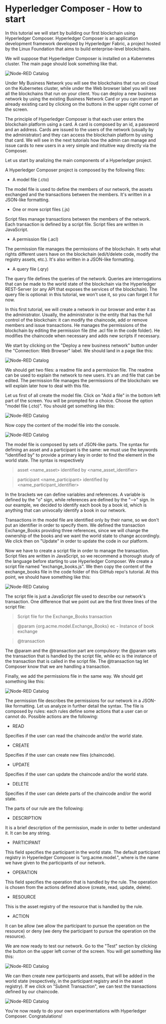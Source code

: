 
# Hyperledger Composer - How to start 

In this tutorial we will start by building our first blockchain using Hyperledger Composer. Hyperledger Composer is an application development framework developed by Hyperledger Fabric, a project hosted by the Linux Foundation that aims to build enterprise-level blockchains. 

We will suppose that Hyperledger Composer is installed on a Kubernetes cluster. The main page should look something like that. 


![Node-RED Catalog](https://github.com/GuidoRocco/Blockchain-Tutorials/blob/master/Hyperledger%20Composer%20-%20How%20to%20start/images/Picture_main.png) 

Under My Business Network you will see the blockchains that run on cloud on the Kubernetes cluster, while under the Web browser label you will see all the blockchains that run on your client. You can deploy a new business network by using the existing Business Network Card or you can import an already existing card by clicking on the buttons in the upper right corner of the screen. 

The principle of Hyperledger Composer is that each user enters the blockchain platform using a card. A card is composed by an id, a password and an address. Cards are issued to the users of the network (usually by the administrator) and they can access the blockchain platform by using that card. We will see in the next tutorials how the admin can manage and issue cards to new users in a very simple and intuitive way directly via the Composer. 

Let us start by analizing the main components of a Hyperledger project. 

A Hyperledger Composer project is composed by the following files: 

- A model file (.cto) 

The model file is used to define the members of our network, the assets exchanged and the transactions between the members. It's written in a JSON-like formatting. 

- One or more script files (.js) 

Script files manage transactions between the members of the network. Each transaction is defined by a script file. Script files are written in JavaScript. 

- A permission file (.acl) 

The permission file manages the permissions of the blockchain. It sets what rights different users have on the blockchain (edi/t/delete code, modify the registry assets, etc.). It's also written in a JSON-like formatting. 

- A query file (.qry) 

The query file defines the queries of the network. Queries are interrogations that can be made to the world state of the blockchain via the Hyperledger REST-Server (or any API that exposes the services of the blockchain). The query file is optional: in this tutorial, we won't use it, so you can forget it for now. 

In this first tutorial, we will create a network in our browser and enter it as the administrator. Usually, the administrator is the entity that has the full control of the blockchain: it can modify the chaincode, add or remove members and issue transactions. He manages the permissions of the blockchain by editing the permission file (the .acl file in the code folder). He modifies the chaincode when necessary and adds new scripts if necessary. 

We start by clicking on the "Deploy a new business network" button under the "Connection: Web Browser" label. We should land in a page like this: 


![Node-RED Catalog](https://github.com/GuidoRocco/Blockchain-Tutorials/blob/master/Hyperledger%20Composer%20-%20How%20to%20start/images/Picture_1.png) 


We should get two files: a readme file and a permission file. The readme can be used to explain the network to new users. It's an .md file that can be edited. The permission file manages the permissions of the blockchain: we will explain later how to deal with this file. 


Let us first of all create the model file. Click on "Add a file" in the bottom left part of the screen. You will be prompted for a choice. Choose the option "model file (.cto)". You should get something like this: 


![Node-RED Catalog](https://github.com/GuidoRocco/Blockchain-Tutorials/blob/master/Hyperledger%20Composer%20-%20How%20to%20start/images/Picture_2.png) 

Now copy the content of the model file into the console. 


![Node-RED Catalog](https://github.com/GuidoRocco/Blockchain-Tutorials/blob/master/Hyperledger%20Composer%20-%20How%20to%20start/images/Picture_4.png) 


The model file is composed by sets of JSON-like parts. The syntax for defining an asset and a participant is the same: we must use the keywords "identified by" to provide a primary key in order to find the element in the world state. The syntax is respectively 

> asset <name_asset> identified by <name_asset_identifier> 

> participant <name_participant> identified by <name_participant_identifier> 

In the brackets we can define variables and references. A variable is defined by the "o" sign, while references are defined by the "-->" sign. In our example, we decided to identify each book by a book id, which is anything that can univocally identify a book in our network. 

Transactions in the model file are identified only by their name, so we don't put an identifier in order to specify them. We defined the transaction Exchange_Books providing three references, since we will change the ownership of the books and we want the world state to change accordingly. 
We click then on "Update" in order to update the code in our platform. 

Now we have to create a script file in order to manage the transaction. Script files are written in JavaScript, so we recommend a thorough study of the language before starting to use Hyperledger Composer. 
We create a script file named "exchange_books.js". We then copy the content of the exchange_books file in the code folder of this GitHub repo's tutorial. 
At this point, we should have something like this: 

![Node-RED Catalog](https://github.com/GuidoRocco/Blockchain-Tutorials/blob/master/Hyperledger%20Composer%20-%20How%20to%20start/images/Picture_5.png) 

The script file is just a JavaScript file used to describe our network's transaction. One difference that we point out are the first three lines of the script file: 

> Script file for the Exchange_Books transaction 
 
 > @param {org.acme.model.Exchange_Books} ec - Instance of book exchange 
 
 > @transaction 
 
 The @param and the @transaction part are compulsory: the @param sets the transaction that is handled by the script file, while ec is the instance of the transaction that is called in the script file. The @transaction tag let Composer know that we are handling a transaction. 
 
 Finally, we add the permissions file in the same way. We should get something like this: 
 
 
 ![Node-RED Catalog](https://github.com/GuidoRocco/Blockchain-Tutorials/blob/master/Hyperledger%20Composer%20-%20How%20to%20start/images/Picture_6.png) 
 
 
 The permission file describes the permissions for our network in a JSON-like formatting. Let us analyze in further detail the syntax. The file is composed by rules: each rules define some actions that a user can or cannot do. Possible actions are the following: 
 
 - READ 
 
 Specifies if the user can read the chaincode and/or the world state. 
 
 - CREATE 
 
 Specifies if the user can create new files (chaincode). 
 
 - UPDATE 
 
 Specifies if the user can update the chaincode and/or the world state. 
 

 - DELETE 
 
 Specifies if the user can delete parts of the chaincode and/or the world state. 
 
 
 
 
 The parts of our rule are the following: 
 
 - DESCRIPTION 
 
 It is a brief description of the permission, made in order to better undestand it. It can be any string. 
 
 - PARTICIPANT 
 
 This field specifies the participant in the world state. The default participant registry in Hyperledger Composer is "org.acme.model.<Participant>", where <Participant> is the name we have given to the participants of our network. 
  
  - OPERATION 
  
  This field specifies the operation that is handled by the rule. The operation is chosen from the actions defined above (create, read, update, delete). 
  
  - RESOURCE 
  
  This is the asset registry of the resource that is handled by the rule. 
  
  - ACTION 
  
  It can be allow (we allow the participant to pursue the operation on the resource) or deny (we deny the participant to pursue the operation on the resource). 
  


We are now ready to test our network. Go to the "Test" section by clicking the button on the upper left corner of the screen. You will get something like this: 


 ![Node-RED Catalog](https://github.com/GuidoRocco/Blockchain-Tutorials/blob/master/Hyperledger%20Composer%20-%20How%20to%20start/images/Picture_7.png) 
 
 
 We can then create new participants and assets, that will be added in the world state (respectively, in the participant registry and in the asset registry). If we click on "Submit Transaction", we can test the transactions defined by our chaincode. 
 
 
  ![Node-RED Catalog](https://github.com/GuidoRocco/Blockchain-Tutorials/blob/master/Hyperledger%20Composer%20-%20How%20to%20start/images/Picture_8.png) 
  

You're now ready to do your own experimentations with Hyperledger Composer. Congratulations! 



